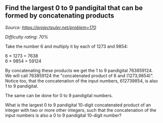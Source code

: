 Find the largest 0 to 9 pandigital that can be formed by concatenating products
-------------------------------------------------------------------------------

*Source: https://projecteuler.net/problem=170*


*Difficulty rating: 70%*

Take the number 6 and multiply it by each of 1273 and 9854:

6 × 1273 = 7638\
 6 × 9854 = 59124

By concatenating these products we get the 1 to 9 pandigital 763859124.
We will call 763859124 the "concatenated product of 6 and (1273,9854)".
Notice too, that the concatenation of the input numbers, 612739854, is
also 1 to 9 pandigital.

The same can be done for 0 to 9 pandigital numbers.

What is the largest 0 to 9 pandigital 10-digit concatenated product of
an integer with two or more other integers, such that the concatenation
of the input numbers is also a 0 to 9 pandigital 10-digit number?
